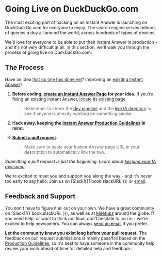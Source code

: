 # Going Live on DuckDuckGo.com

The most exciting part of hacking on an Instant Answer is launching on DuckDuckGo.com for everyone to enjoy. The search engine serves millions of queries *a day* all around the world, across hundreds of types of devices.

We'd love for everyone to be able to put their Instant Answer in production - and it's not very difficult at all. In this section, we'll walk you through the process of going live on DuckDuckGo.com.

## The Process

Have an idea [that no one has done yet](https://duck.co/ia)? Improving an [existing Instant Answer](https://duck.co/ia/dev/issues)?

1. **Before coding, [create an Instant Answer Page](https://duck.co/ia/new_ia) for your idea.** If you're fixing an existing Instant Answer, [locate its existing page](https://duck.co/ia).
	
	> Remember to check the [dev pipeline](https://duck.co/ia/dev/pipeline) and the [live IA directory](https://duck.co/ia) to see if anyone is already working on something similar. 

2. **Hack away, keeping the [Instant Answer Production Guidelines](http://docs.duckduckhack.com/submitting/checklist.html) in mind.**

3. **[Submit a pull request](http://docs.duckduckhack.com/submitting/pull-request.html).**

	> Make sure to paste your Instant Answer page URL in your description to automatically link the two.

*Submitting a pull request is just the beginning. Learn about [keeping your IA awesome](http://docs.duckduckhack.com/maintaining/guidelines.html).*

We're excited to meet you and support you along the way - and it's never too early to say hello. Join us on [Slack]({{ book.slackURL }}) or [email](mailto:open@duckduckgo.com).

## Feedback and Support

You don't have to figure it all out on your own. We have a great community on [Slack]({{ book.slackURL }}), as well as at [Meetups](http://duckduckgo.meetup.com) around the globe. If you need help, or want to think out loud, don't hesitate to join in - we're excited to help newcomers. You can always [send an email](mailto:open@duckduckgo.com) if you prefer.

**Let the community know you exist long before your pull request.** The feedback on pull request submissions is mainly pass/fail based on the [Production Guidelines](http://docs.duckduckhack.com/submitting/checklist.html), so it's best to have someone in the community help review your work ahead of time for detailed help and feedback.

